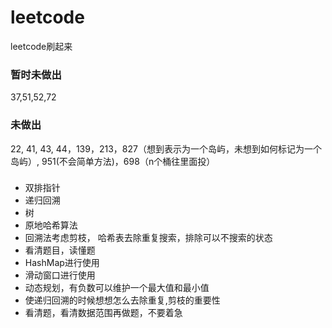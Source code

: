 # leetcode
leetcode刷起来

### 暂时未做出
37,51,52,72

### 未做出
22, 41, 43, 44，139，213，827（想到表示为一个岛屿，未想到如何标记为一个岛屿）, 951(不会简单方法)，698（n个桶往里面投）

###
- 双排指针
- 递归回溯
- 树
- 原地哈希算法
- 回溯法考虑剪枝， 哈希表去除重复搜索，排除可以不搜索的状态
- 看清题目，读懂题
- HashMap进行使用
- 滑动窗口进行使用
- 动态规划，有负数可以维护一个最大值和最小值
- 使递归回溯的时候想想怎么去除重复,剪枝的重要性
- 看清题，看清数据范围再做题，不要着急